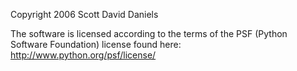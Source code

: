 Copyright 2006 Scott David Daniels

The software is licensed according to the terms of the PSF (Python Software Foundation) license found here: http://www.python.org/psf/license/